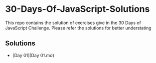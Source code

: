 # 30-Days-Of-JavaScript-Solutions
This repo contains the solution of exercises give in the 30 Days of JavaScript Challenge. Please refer the solutions for better understating

## Solutions
- [Day 01](Day 01.md) 